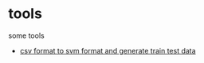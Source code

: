# tools
some tools 

- [csv format to svm format and generate train test data](https://github.com/leonhoou/tools/blob/master/csv2svm_train_test.py)
